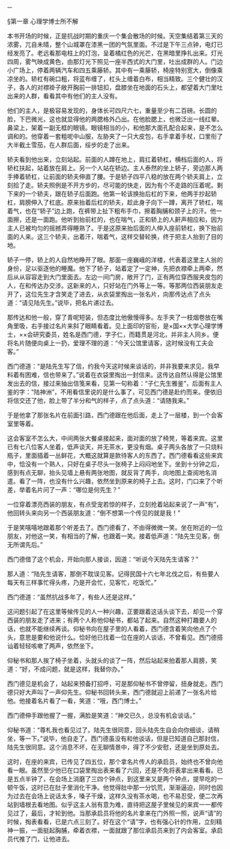     一 

   §第一章 心理学博士所不解

   本书开场的时候，正是抗战时期的重庆一个集会散场的时候。天空集结着第三天的浓雾，兀自未晴，整个山城罩在漆黑一团的气氛里面。不过是下午三点钟，电灯已经发亮了。老远看那电柱上的灯泡，呈着橘红色的光芒，在黑暗里挣扎出来。灯光四周，雾气映成黄色，由那灯光下照见一座半西式的大门里，吐出成群的人。门边小广场上，停着两辆汽车和四五乘藤轿。其中有一乘藤轿，椅座特别宽大，倒像乘凉坐的。轿杠有碗口粗，将蓝布缠了，杠头上缠着白布，相当精致。三个健壮的汉子，各人的对襟褂子敞开胸前一排钮扣，盘膝坐在地面的石头上，都望着大门里吐出来的人群，看看其中有他们的主人没有。

   他们的主人，是极容易发现的，身体长可四尺六七，重量至少有二百磅。长圆的脸，下巴微光，这也就显得他的两腮格外凸出。在他脸腮上，也微泛出一线红晕。鼻梁上，架着一副无框的眼镜。眼镜相当的小，和他那大面孔配合起来，是不怎么调和的。他穿着一套粗呢中山服，左胁夹了一只大皮包，右手拿着手杖，口里衔了大半截土雪茄，在人群后面，绥步的走了出来。

   轿夫看到他出来，立刻站起。前面的人蹲在地上，肩扛着轿杠，横档后面的人，将轿杠扶起，站着放在肩上。另一个人站在轿边。主人泰然的坐上轿子，旁边那人两手捧着轿杠，让前面的轿夫伸直了腰。于是轿子四平八稳的放在两个轿夫肩上，立刻拾了走。轿夫照例是不开方步的，尽可能的快走，因为有个不走路的压着呢。剩下来的一个轿夫，跟在轿子后面跑。他第一轮该换抬后杠的下来，他两手抄起轿杠，肩膀伸入了杠底。原来抬着后杠的轿夫，趁此身子向下一蹲，离开了轿杠，喘着气，也在“轿子”边上跑，在裤带上扯下粗布手巾，擦着胸脯和颈子上的汗。他一面擦，还是一面跑。他听到抬前杠的，也在喘气，正和轿上的人鼾声相应和，因为主人已被均匀的摇撼弄得睡熟了。于是这原来抬后面的人伸入座前轿杠，换下抬前面的人来。这三个轿夫，出着汗，喘着气，这样交替轮换，终于把主人抬到了目的地。

   轿子一停，轿上的人自然地睁开了眼。那面一座巍峨的洋楼，代表着这里主人翁的身份，足以驱逐他的睡魔。他下了轿子，站着定了一定神，先把衣襟牵上两牵，然后从从容容走到大门里面去。左边一间门房，敞开了门，正有两位穿西服夹皮包的人，在和传达办交涉。这新来的人，只好站在门外等上一等。等那两位西装朋友走开了，这位先生才含笑走了进去，从衣袋里掏出一张名片，向那传达点了点头道：“请见陆先生。”说毕，把名片递过去。

   那传达和他一般，穿了青呢短装，但态度比他傲慢得多。左手夹了一枝烟卷放在嘴角里吸，右手接过名片来斜了眼睛看着。见上面印的官衔，是×国××大学心理学博士，××会研究委员，姓名是西门德，字子仁，而籍贯是河北，并非主人同乡。便将名片随便向桌上一扔，爱理不理的道：“今天公馆里请客，这时候没有工夫会客。”

   西门德道：“是陆先生写了信，约我今天这时候来谈话的，并非我要来求见，我早料着有困难，信也带来了。”说着在衣袋里掏出一封信来。这传达自然认得是公馆里发出去的信，接过来抽出信笺来看，见第一句称着：“子仁先生雅鉴”，后面有主人鉴的字：“陆神洲”，不用看信里说的是什么事了，可见西门德是赴约而来。便依旧将信交还了他，脸上带了半分和气的样子，点了点头道：“请随我来。”

   于是他拿了那张名片在前面引路，西门德跟在他后面，走上了一层楼，到一个会客室里等着。

   这会客室不怎么大，中间两张大餐桌接起来，面对面的放了椅凳，等着来宾。这里已有七八位客人坐着，低声谈天，并无茶水，更没有烟。桌子两头各放了一只烧料瓶子，里面插着一丛鲜花，大概这就算是款待客人的东西了。西门德看看这些来宾中，恰没有一个熟人，只好在桌子尽头一张椅子上闷闷地坐下。坐到十分钟之后，感到有点无聊，抬头见墙上悬有两张地图，就反背了两手，向地图上查阅地名消遣。看了一阵，也没有什么兴趣，依然坐到原来的椅子上去。这时，门口来了个听差，举着名片问了一声：“哪位是何先生？”

   一位穿着漂亮西装的朋友，有点受宠若惊的样子，立刻抢着站起来说了一声“有”，他回转头来向另一个西装朋友道：“倒不想第一个传见的就是我！”

   于是笑嘻嘻地跟着那个听差去了。西门德看了，不由得微微一笑。坐在附近的一位朋友，对他这一笑，有相当的了解，也跟着一笑。接着低声道：“陆先生见客，倒无所谓先后。”

   西门德借了这个机会，开始向那人接谈，因道：“听说今天陆先生请客？”

   那人道：“陆先生请客，那倒不耽误见客。记得民国十六七年北伐之后，有些要人每天有三样事忙得头疼，乃是开会忙，见客忙，吃饭忙。”

   西门德道：“虽然抗战多年了，有些人还是这样。”

   这问题引起了在这里等候传见的人一种兴趣，正要跟着这话头谈下去，却见一个穿西装的朋友走了进来；有两个人称他仰秘书，都站了起来。自然这种打趣要人的话，也就不能继续再谈。仰秘书向在屋子里的人看着，西门德含着笑向他点了个头，意思是要和他说什么。恰好他已找着一位在座的人谈话，不曾看见。西门德搭讪着轻轻咳嗽了两声，依然坐下。

   仰秘书和那人挨了椅子坐着，头就头的谈了一阵，然后站起来拍着那人肩膀，笑道：“好，不成问题，就是这样，我替你办。”

   西门德见是机会了，站起来预备打招呼，可是那仰秘书不曾停留，扭身就走。西门德只好大声叫了一声仰先生。仰秘书回转头来，西门德就迎上前递了一张名片给他。他接着名片看了一看，笑道：“哦，西门博士。”

   西门德伸手跟他握了一握，满脸是笑道：“神交已久，总没有机会谈话。”

   仰秘书道：“尊札我也看见过了。陆先生很同意，回头陆先生自会向你细谈，请稍坐，等一下。”说毕，他自走了。西门德虽没有和他谈话，但是已知道自己那封信，陆先生很同意。这个消息不坏，在无聊情景中，得了不少安慰，还是坐到原处去。

   这时，在座的来宾，已传见了四五位，那个拿名片传人的承启员，始终也不曾向他看一眼。虽然至少他已在口袋里掏出表来看了六回，还是不免将表拿出来看看。已是五点半钟了，在会场上消磨了三四个钟点，到这里来又是两个钟点，提早吃的一顿午饭，这时已在肚子里消化干净。他觉得肚中那一分饥荒，渐渐逼迫，同时也因为过去在会场上说话太多，嗓子干燥，这样久没有茶水喝，也不易忍受，便二次再站到墙根去看地图。似乎这主人翁有意为难，直待把这屋子里候见的来宾一一都传见过了，最后，才轮到他。当那承启员将他的名片拿来在门外照一照，说声“请”的时候，掏表看看，已是六点三刻了。好在这个“请”字，也有强心针的作用，立刻精神一振，一面挺起胸脯，牵着衣襟，一面就跟了那位承启员来到了内会客室。承启员代推了门，让他进去。

